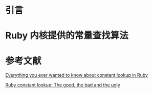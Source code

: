 # 引言

# Ruby 内核提供的常量查找算法

# 参考文献

[Everything you ever wanted to know about constant lookup in Ruby](http://cirw.in/blog/constant-lookup.html)

[Ruby constant lookup: The good, the bad and the ugly](http://makandracards.com/makandra/20633-ruby-constant-lookup-the-good-the-bad-and-the-ugly)